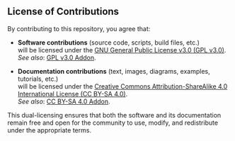 ## License of Contributions

By contributing to this repository, you agree that:

- **Software contributions** (source code, scripts, build files, etc.)</br>
will be licensed under the [GNU General Public License v3.0 (GPL v3.0)](LICENSE).</br>
_See also_: [GPL v3.0 Addon](LICENSE.addon).

- **Documentation contributions** (text, images, diagrams, examples, tutorials, etc.)</br>
will be licensed under the [Creative Commons Attribution-ShareAlike 4.0 International License (CC BY-SA 4.0)](https://creativecommons.org/licenses/by-sa/4.0/).</br>
_See also_: [CC BY-SA 4.0 Addon](LICENSE.docs).

This dual-licensing ensures that both the software and its documentation remain free and open for
the community to use, modify, and redistribute under the appropriate terms.